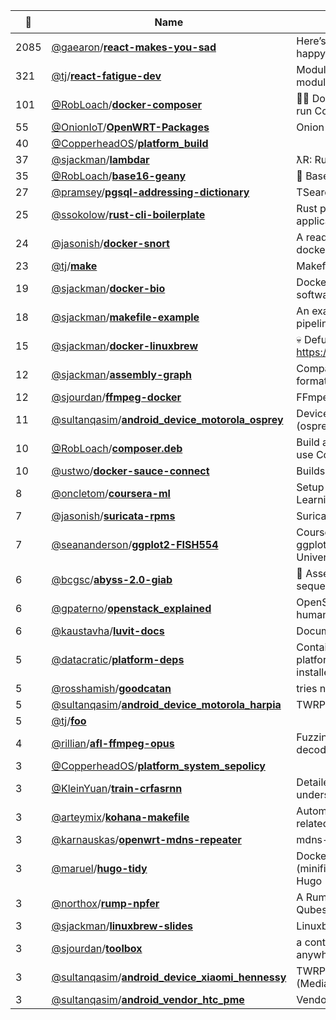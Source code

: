 |:star2: | Name | Description | 🌍|
|---|---|---|---|
|2085|[@gaearon](https://github.com/gaearon)/[**react-makes-you-sad**](https://github.com/gaearon/react-makes-you-sad)|Here’s a flowchart to make you happy again!||
|321|[@tj](https://github.com/tj)/[**react-fatigue-dev**](https://github.com/tj/react-fatigue-dev)|Module of modules for making modules||
|101|[@RobLoach](https://github.com/RobLoach)/[**docker-composer**](https://github.com/RobLoach/docker-composer)|:ok_woman: Docker container to install and run Composer.|[:arrow_upper_right:](https://hub.docker.com/r/library/composer/)|
|55|[@OnionIoT](https://github.com/OnionIoT)/[**OpenWRT-Packages**](https://github.com/OnionIoT/OpenWRT-Packages)|Onion Packages Feed for OpenWRT||
|40|[@CopperheadOS](https://github.com/CopperheadOS)/[**platform_build**](https://github.com/CopperheadOS/platform_build)|||
|37|[@sjackman](https://github.com/sjackman)/[**lambdar**](https://github.com/sjackman/lambdar)|ƛR: Run R on AWS Lambda|[:arrow_upper_right:](http://lambdar.sjackman.ca/?e=stem(rnorm(100)))|
|35|[@RobLoach](https://github.com/RobLoach)/[**base16-geany**](https://github.com/RobLoach/base16-geany)|:crystal_ball: Base16 Scheme for Geany|[:arrow_upper_right:](https://github.com/chriskempson/base16)|
|27|[@pramsey](https://github.com/pramsey)/[**pgsql-addressing-dictionary**](https://github.com/pramsey/pgsql-addressing-dictionary)|TSearch dictionaries for addresses ||
|25|[@ssokolow](https://github.com/ssokolow)/[**rust-cli-boilerplate**](https://github.com/ssokolow/rust-cli-boilerplate)|Rust project boilerplate for CLI applications||
|24|[@jasonish](https://github.com/jasonish)/[**docker-snort**](https://github.com/jasonish/docker-snort)|A ready to run Snort and PulledPork docker image.||
|23|[@tj](https://github.com/tj)/[**make**](https://github.com/tj/make)|Makefiles||
|19|[@sjackman](https://github.com/sjackman)/[**docker-bio**](https://github.com/sjackman/docker-bio)|Docker images of bioinformatics software||
|18|[@sjackman](https://github.com/sjackman)/[**makefile-example**](https://github.com/sjackman/makefile-example)|An example of a data analysis pipeline using Make|[:arrow_upper_right:](http://sjackman.ca/makefile-example/)|
|15|[@sjackman](https://github.com/sjackman)/[**docker-linuxbrew**](https://github.com/sjackman/docker-linuxbrew)|:skull: Defunct. Use https://github.com/Linuxbrew/docker||
|12|[@sjackman](https://github.com/sjackman)/[**assembly-graph**](https://github.com/sjackman/assembly-graph)|Compare assembly graph file formats||
|12|[@sjourdan](https://github.com/sjourdan)/[**ffmpeg-docker**](https://github.com/sjourdan/ffmpeg-docker)|FFmpeg on Alpine Docker Image||
|11|[@sultanqasim](https://github.com/sultanqasim)/[**android_device_motorola_osprey**](https://github.com/sultanqasim/android_device_motorola_osprey)|Device tree for 2015 Moto G (osprey)||
|10|[@RobLoach](https://github.com/RobLoach)/[**composer.deb**](https://github.com/RobLoach/composer.deb)|Build a Debian package to install and use Composer.|[:arrow_upper_right:](http://getcomposer.org)|
|10|[@ustwo](https://github.com/ustwo)/[**docker-sauce-connect**](https://github.com/ustwo/docker-sauce-connect)|Builds a Sauce Labs Connect image||
|8|[@oncletom](https://github.com/oncletom)/[**coursera-ml**](https://github.com/oncletom/coursera-ml)|Setup to evolve through the Machine Learning course.||
|7|[@jasonish](https://github.com/jasonish)/[**suricata-rpms**](https://github.com/jasonish/suricata-rpms)|Suricata RPMs for CentOS/EL|[:arrow_upper_right:](http://codemonkey.net/suricata-rpms/)|
|7|[@seananderson](https://github.com/seananderson)/[**ggplot2-FISH554**](https://github.com/seananderson/ggplot2-FISH554)|Course notes and exercises on ggplot2 for the FISH554 class at the University of Washington||
|6|[@bcgsc](https://github.com/bcgsc)/[**abyss-2.0-giab**](https://github.com/bcgsc/abyss-2.0-giab)|:baby_bottle: Assemble the Genome in a Bottle sequencing data|[:arrow_upper_right:](http://dx.doi.org/10.1101/068338)|
|6|[@gpaterno](https://github.com/gpaterno)/[**openstack_explained**](https://github.com/gpaterno/openstack_explained)|OpenStack Explained e-book - An humanitarian initiative||
|6|[@kaustavha](https://github.com/kaustavha)/[**luvit-docs**](https://github.com/kaustavha/luvit-docs)|Documentation for the luvit api||
|5|[@datacratic](https://github.com/datacratic)/[**platform-deps**](https://github.com/datacratic/platform-deps)|Container repo for Datacratic platform dependencies to be installed per-user||
|5|[@rosshamish](https://github.com/rosshamish)/[**goodcatan**](https://github.com/rosshamish/goodcatan)|tries not to play bad catan||
|5|[@sultanqasim](https://github.com/sultanqasim)/[**android_device_motorola_harpia**](https://github.com/sultanqasim/android_device_motorola_harpia)|TWRP device tree for Moto G Play||
|5|[@tj](https://github.com/tj)/[**foo**](https://github.com/tj/foo)|||
|4|[@rillian](https://github.com/rillian)/[**afl-ffmpeg-opus**](https://github.com/rillian/afl-ffmpeg-opus)|Fuzzing script for ffmpeg's opus decoder||
|3|[@CopperheadOS](https://github.com/CopperheadOS)/[**platform_system_sepolicy**](https://github.com/CopperheadOS/platform_system_sepolicy)|||
|3|[@KleinYuan](https://github.com/KleinYuan)/[**train-crfasrnn**](https://github.com/KleinYuan/train-crfasrnn)|Detailed guide to help you understand how to train CRF as RNN||
|3|[@arteymix](https://github.com/arteymix)/[**kohana-makefile**](https://github.com/arteymix/kohana-makefile)|Automate common boring tasks related to the Kohana framework||
|3|[@karnauskas](https://github.com/karnauskas)/[**openwrt-mdns-repeater**](https://github.com/karnauskas/openwrt-mdns-repeater)|mdns-repeater build for OpenWrt||
|3|[@maruel](https://github.com/maruel)/[**hugo-tidy**](https://github.com/maruel/hugo-tidy)|Docker image to generate the fastest (minified, gzipped) web site via Hugo||
|3|[@northox](https://github.com/northox)/[**rump-npfer**](https://github.com/northox/rump-npfer)|A Rumprun firewall unikernel for Qubes OS (c)||
|3|[@sjackman](https://github.com/sjackman)/[**linuxbrew-slides**](https://github.com/sjackman/linuxbrew-slides)|Linuxbrew and Homebrew-Science|[:arrow_upper_right:](http://sjackman.ca/linuxbrew-slides/)|
|3|[@sjourdan](https://github.com/sjourdan)/[**toolbox**](https://github.com/sjourdan/toolbox)|a container with some utilities to use anywhere (CoreOS included)|[:arrow_upper_right:](https://hub.docker.com/r/sjourdan/toolbox)|
|3|[@sultanqasim](https://github.com/sultanqasim)/[**android_device_xiaomi_hennessy**](https://github.com/sultanqasim/android_device_xiaomi_hennessy)|TWRP Tree for Redmi Note 3 (Mediatek)||
|3|[@sultanqasim](https://github.com/sultanqasim)/[**android_vendor_htc_pme**](https://github.com/sultanqasim/android_vendor_htc_pme)|Vendor blobs for HTC 10||

